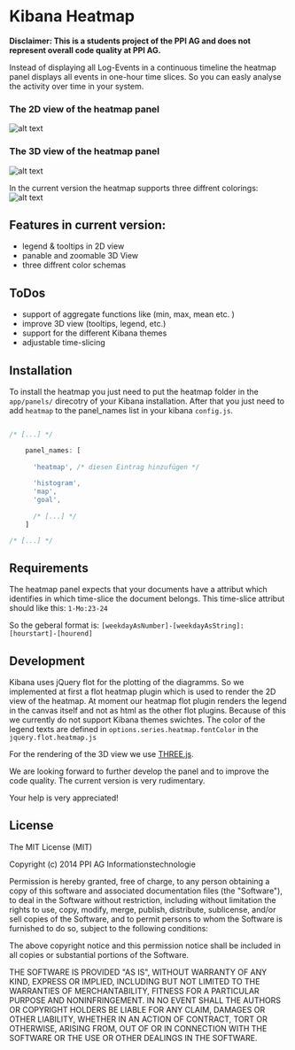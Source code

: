 # Kibana Heatmap

**Disclaimer: This is a students project of the PPI AG and does not represent overall code quality at PPI AG.**

Instead of displaying all Log-Events in a continuous timeline the heatmap panel displays all events in one-hour time slices. 
So you can easly analyse the activity over time in your system.



### The 2D view of the heatmap panel
![alt text](../../raw/master/img/heatmap-overview.png "heatmap in 2D view")




### The 3D view of the heatmap  panel
![alt text](../../raw/master/img/heatmap-3D.png "heatmap in 3D view")


In the current version the heatmap supports three diffrent colorings:
![alt text](../../raw/master/img/heatmap-coloring.png "three diffrent heatmap colorings")


## Features in current version:
 - legend & tooltips in 2D view
 - panable and zoomable 3D View     
 - three diffrent color schemas 

## ToDos 
- support of aggregate functions like (min, max, mean etc. ) 
- improve 3D view (tooltips, legend, etc.)
- support for the different Kibana themes
- adjustable time-slicing


## Installation 

To install the heatmap you just need to put the heatmap folder in the ```app/panels/``` direcotry of your Kibana installation.
After that you just need to add ```heatmap``` to the panel_names list in your kibana ```config.js```.

```js

/* [...] */

    panel_names: [
      
      'heatmap', /* diesen Eintrag hinzufügen */
      
      'histogram',
      'map',
      'goal',
      
      /* [...] */
    ]

/* [...] */

```


## Requirements

The heatmap panel expects that your documents have a attribut which identifies in which time-slice the document belongs.
This time-slice attribut should like this: ```1-Mo:23-24``` 

So the geberal format is: ```[weekdayAsNumber]-[weekdayAsString]:[hourstart]-[hourend]```


## Development

Kibana uses jQuery flot for the plotting of the diagramms. So we implemented at first a flot heatmap plugin which is used to render the 2D view of the heatmap. 
At moment our heatmap flot plugin renders the legend in the canvas itself and not as html as the other flot plugins. 
Because of this we currently do not support Kibana themes swichtes. The color of the legend texts are defined in ```options.series.heatmap.fontColor``` in the ```jquery.flot.heatmap.js```

For the rendering of the 3D view we use [THREE.js](http://threejs.org/).

We are looking forward to further develop the panel and to improve the code quality. The current version is very rudimentary. 

Your help is very appreciated!


## License

The MIT License (MIT)

Copyright (c) 2014 PPI AG Informationstechnologie

Permission is hereby granted, free of charge, to any person obtaining a copy
of this software and associated documentation files (the "Software"), to deal
in the Software without restriction, including without limitation the rights
to use, copy, modify, merge, publish, distribute, sublicense, and/or sell
copies of the Software, and to permit persons to whom the Software is
furnished to do so, subject to the following conditions:

The above copyright notice and this permission notice shall be included in
all copies or substantial portions of the Software.

THE SOFTWARE IS PROVIDED "AS IS", WITHOUT WARRANTY OF ANY KIND, EXPRESS OR
IMPLIED, INCLUDING BUT NOT LIMITED TO THE WARRANTIES OF MERCHANTABILITY,
FITNESS FOR A PARTICULAR PURPOSE AND NONINFRINGEMENT. IN NO EVENT SHALL THE
AUTHORS OR COPYRIGHT HOLDERS BE LIABLE FOR ANY CLAIM, DAMAGES OR OTHER
LIABILITY, WHETHER IN AN ACTION OF CONTRACT, TORT OR OTHERWISE, ARISING FROM,
OUT OF OR IN CONNECTION WITH THE SOFTWARE OR THE USE OR OTHER DEALINGS IN
THE SOFTWARE.